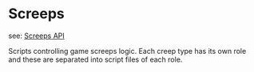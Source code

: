# Screeps

see: [Screeps API](http://docs.screeps.com/api/)

Scripts controlling game screeps logic. Each creep type has its own role and these are separated into script files of each role.